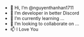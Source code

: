 - 👋 Hi, I’m @nguyenthanhan1711 
- 👀 I’m developer in better Discord
- 🌱 I’m currently learning ...
- 💞️ I’m looking to collaborate on ...
- 📫 I Love You

<!---
nguyenthanhan1711/nguyenthanhan1711 is a ✨ special ✨ repository because its `README.md` (this file) appears on your GitHub profile.
You can click the Preview link to take a look at your changes.
--->
